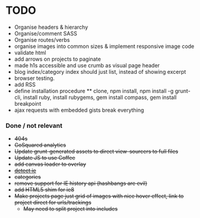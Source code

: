 TODO
====

* Organise headers & hierarchy
* Organise/comment SASS
* Organise routes/verbs
* organise images into common sizes & implement responsive image code
* validate html
* add arrows on projects to paginate
* made h1s accessible and use crumb as visual page header
* blog index/category index should just list, instead of showing excerpt
* browser testing.
* add RSS
* define installation procedure
** clone, npm install, npm install -g grunt-cli, install ruby, install rubygems, gem install compass, gem install breakpoint
* ajax requests with embedded gists break everything

### Done / not relevant
* ~~404s~~
* ~~GoSquared analytics~~
* ~~Update grunt-generated assets to direct view-sourcers to full files~~
* ~~Update JS to use Coffee~~
* ~~add canvas loader to overlay~~
* ~~[detect ie](http://stackoverflow.com/questions/4169160/javascript-ie-detection-why-not-use-simple-conditional-comments)~~
* ~~categories~~
* ~~remove support for IE history api (hashbangs are evil)~~
* ~~add HTML5 shim for ie8~~
* ~~Make projects page just grid of images with nice hover effect, link to project direct for urls/trackings~~
  * ~~May need to split project into includes~~
